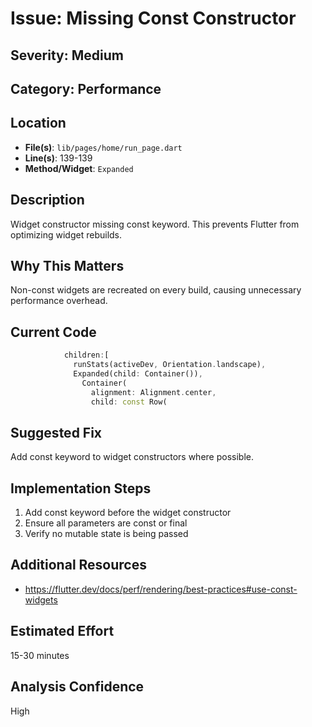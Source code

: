# Issue: Missing Const Constructor

## Severity: Medium

## Category: Performance

## Location
- **File(s)**: `lib/pages/home/run_page.dart`
- **Line(s)**: 139-139
- **Method/Widget**: `Expanded`

## Description
Widget constructor missing const keyword. This prevents Flutter from optimizing widget rebuilds.

## Why This Matters
Non-const widgets are recreated on every build, causing unnecessary performance overhead.

## Current Code
```dart
            children:[
              runStats(activeDev, Orientation.landscape),
              Expanded(child: Container()), 
                Container(
                  alignment: Alignment.center,
                  child: const Row(
```

## Suggested Fix
Add const keyword to widget constructors where possible.

## Implementation Steps
1. Add const keyword before the widget constructor
2. Ensure all parameters are const or final
3. Verify no mutable state is being passed

## Additional Resources
- https://flutter.dev/docs/perf/rendering/best-practices#use-const-widgets

## Estimated Effort
15-30 minutes

## Analysis Confidence
High

